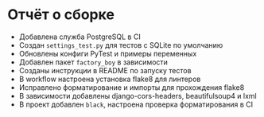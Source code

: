 # Отчёт о сборке

- Добавлена служба PostgreSQL в CI
- Создан `settings_test.py` для тестов с SQLite по умолчанию
- Обновлены конфиги PyTest и примеры переменных
- Добавлен пакет `factory_boy` в зависимости
- Созданы инструкции в README по запуску тестов
- В workflow настроена установка flake8 для линтеров
- Исправлено форматирование и импорты для прохождения flake8
- В зависимости добавлены django-cors-headers, beautifulsoup4 и lxml
- В проект добавлен `black`, настроена проверка форматирования в CI
